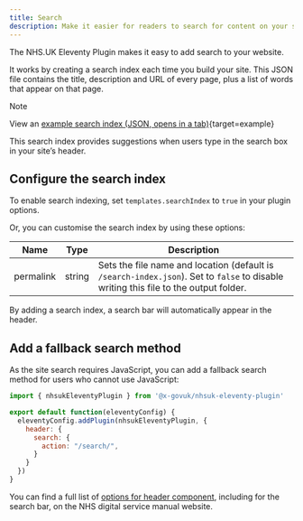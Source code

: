```yaml
---
title: Search
description: Make it easier for readers to search for content on your site.
---
```


The NHS.UK Eleventy Plugin makes it easy to add search to your website.

It works by creating a search index each time you build your site. This JSON file contains the title, description and URL of every page, plus a list of words that appear on that page.

> [!NOTE]
> View an [example search index (JSON, opens in a tab)](/example/search-index.json){target=example}

This search index provides suggestions when users type in the search box in your site’s header.

## Configure the search index

To enable search indexing, set `templates.searchIndex` to `true` in your plugin options.

Or, you can customise the search index by using these options:

| Name      | Type   | Description                                                                                                                          |
| --------- | ------ | ------------------------------------------------------------------------------------------------------------------------------------ |
| permalink | string | Sets the file name and location (default is `/search-index.json`). Set to `false` to disable writing this file to the output folder. |

By adding a search index, a search bar will automatically appear in the header.

## Add a fallback search method

As the site search requires JavaScript, you can add a fallback search method for users who cannot use JavaScript:

```js
import { nhsukEleventyPlugin } from '@x-govuk/nhsuk-eleventy-plugin'

export default function(eleventyConfig) {
  eleventyConfig.addPlugin(nhsukEleventyPlugin, {
    header: {
      search: {
        action: "/search/",
      }
    }
  })
}
```

You can find a full list of [options for header component](https://service-manual.nhs.uk/design-system/components/header), including for the search bar, on the NHS digital service manual website.
